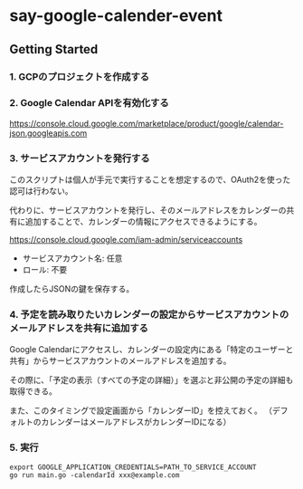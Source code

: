 # say-google-calender-event

## Getting Started

### 1. GCPのプロジェクトを作成する

### 2. Google Calendar APIを有効化する

https://console.cloud.google.com/marketplace/product/google/calendar-json.googleapis.com

### 3. サービスアカウントを発行する

このスクリプトは個人が手元で実行することを想定するので、OAuth2を使った認可は行わない。

代わりに、サービスアカウントを発行し、そのメールアドレスをカレンダーの共有に追加することで、カレンダーの情報にアクセスできるようにする。

https://console.cloud.google.com/iam-admin/serviceaccounts

- サービスアカウント名: 任意
- ロール: 不要

作成したらJSONの鍵を保存する。


### 4. 予定を読み取りたいカレンダーの設定からサービスアカウントのメールアドレスを共有に追加する

Google Calendarにアクセスし、カレンダーの設定内にある「特定のユーザーと共有」からサービスアカウントのメールアドレスを追加する。

その際に、「予定の表示（すべての予定の詳細）」を選ぶと非公開の予定の詳細も取得できる。

また、このタイミングで設定画面から「カレンダーID」を控えておく。
（デフォルトのカレンダーはメールアドレスがカレンダーIDになる）

### 5. 実行

```shell
export GOOGLE_APPLICATION_CREDENTIALS=PATH_TO_SERVICE_ACCOUNT
go run main.go -calendarId xxx@example.com
```
